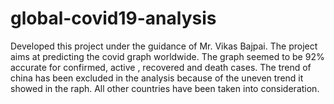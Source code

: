 # global-covid19-analysis

Developed this project under the guidance of Mr. Vikas Bajpai. The project aims at predicting the covid graph worldwide. The graph seemed to be 92% accurate for confirmed, active , recovered and death cases. The trend of china has been excluded in the analysis because of the uneven trend it showed in the raph. All other countries have been taken into consideration.
